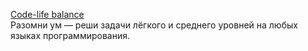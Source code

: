 [Code-life balance](https://coderun.yandex.ru/selections/code-life-balance)  
Разомни ум — реши задачи лёгкого и среднего уровней на любых языках программирования.
